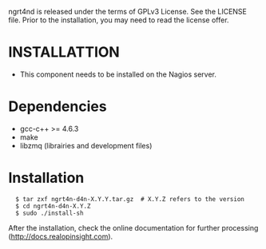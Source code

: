 ngrt4nd is released under the terms of GPLv3 License. See the LICENSE file.
Prior to the installation, you may need to read the license offer. 

 

INSTALLATTION
=
* This component needs to be installed on the Nagios server.

Dependencies
==
 - gcc-c++ >= 4.6.3
 - make
 - libzmq (librairies and development files)

Installation
==

```
  $ tar zxf ngrt4n-d4n-X.Y.Y.tar.gz  # X.Y.Z refers to the version
  $ cd ngrt4n-d4n-X.Y.Z
  $ sudo ./install-sh
```


After the installation, check the online documentation for further 
processing (http://docs.realopinsight.com).
